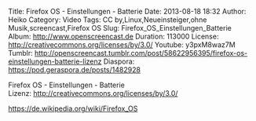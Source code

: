 Title: Firefox OS - Einstellungen - Batterie
Date: 2013-08-18 18:32
Author: Heiko
Category: Video
Tags: CC by,Linux,Neueinsteiger,ohne Musik,screencast,Firefox OS
Slug: Firefox_OS_Einstellungen_Batterie
Album: http://www.openscreencast.de
Duration: 113000
License: http://creativecommons.org/licenses/by/3.0/
Youtube: y3pxM8waz7M
Tumblr: http://openscreencast.tumblr.com/post/58622956395/firefox-os-einstellungen-batterie-lizenz
Diaspora: https://pod.geraspora.de/posts/1482928

Firefox OS - Einstellungen - Batterie  
Lizenz: <http://creativecommons.org/licenses/by/3.0/>  
  
<https://de.wikipedia.org/wiki/Firefox_OS>

